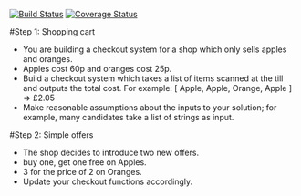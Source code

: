 
[![Build Status](https://travis-ci.org/praran/scala-shopping-cart.svg?branch=master)](https://travis-ci.org/praran/scala-shopping-cart) [![Coverage Status](https://coveralls.io/repos/github/praran/scala-shopping-cart/badge.svg?branch=master)](https://coveralls.io/github/praran/scala-shopping-cart?branch=master)

#Step 1: Shopping cart

* You are building a checkout system for a shop which only sells apples and
oranges.
* Apples cost 60p and oranges cost 25p.
* Build a checkout system which takes a list of items scanned at the till and outputs
the total cost.
For example: [ Apple, Apple, Orange, Apple ] => £2.05
* Make reasonable assumptions about the inputs to your solution; for example, many
candidates take a list of strings as input.

#Step 2: Simple offers
* The shop decides to introduce two new offers.
* buy one, get one free on Apples.
* 3 for the price of 2 on Oranges.
* Update your checkout functions accordingly.

